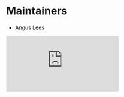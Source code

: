 # Maintainers

* [Angus Lees](https://github.com/anguslees)


[![Analytics](https://kubernetes-site.appspot.com/UA-36037335-10/GitHub/pkg/cloudprovider/openstack/MAINTAINERS.md?pixel)]()
